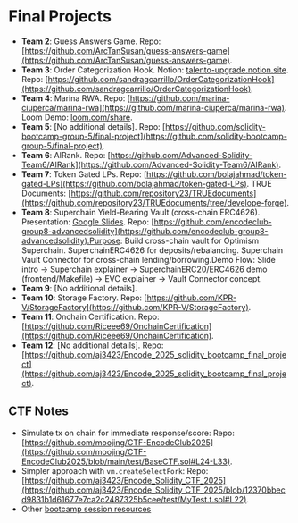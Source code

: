 # Final Projects

- **Team 2**: Guess Answers Game. Repo: [https://github.com/ArcTanSusan/guess-answers-game](https://github.com/ArcTanSusan/guess-answers-game).
- **Team 3**: Order Categorization Hook. Notion: [talento-upgrade.notion.site](https://talento-upgrade.notion.site/Project-Solidity-Pre-Swap-Order-Categorization-MVP-Hook-1bfcabbcfb8a80b6999de84c2a2b0640). Repo: [https://github.com/sandragcarrillo/OrderCategorizationHook](https://github.com/sandragcarrillo/OrderCategorizationHook).
- **Team 4**: Marina RWA. Repo: [https://github.com/marina-ciuperca/marina-rwa](https://github.com/marina-ciuperca/marina-rwa). Loom Demo: [loom.com/share](https://www.loom.com/share/2d3e41978abe4224a0829642b2b09507?sid=ccd301ce-9c59-42f5-aa5a-f9a6586835a3).
- **Team 5**: [No additional details]. Repo: [https://github.com/solidity-bootcamp-group-5/final-project](https://github.com/solidity-bootcamp-group-5/final-project).
- **Team 6**: AIRank. Repo: [https://github.com/Advanced-Solidity-Team6/AIRank](https://github.com/Advanced-Solidity-Team6/AIRank).
- **Team 7**: Token Gated LPs. Repo: [https://github.com/bolajahmad/token-gated-LPs](https://github.com/bolajahmad/token-gated-LPs). TRUE Documents: [https://github.com/repository23/TRUEdocuments](https://github.com/repository23/TRUEdocuments/tree/develope-forge).
- **Team 8**: Superchain Yield-Bearing Vault (cross-chain ERC4626). Presentation: [Google Slides](https://docs.google.com/presentation/d/1zeFR76919Vh_JApn1OIfDRfyhGfTzXGVLTZvCctWpvE/edit). Repo: [https://github.com/encodeclub-group8-advancedsolidity](https://github.com/encodeclub-group8-advancedsolidity).Purpose: Build cross-chain vault for Optimism Superchain. SuperchainERC4626 for deposits/rebalancing. Superchain Vault Connector for cross-chain lending/borrowing.Demo Flow: Slide intro → Superchain explainer → SuperchainERC20/ERC4626 demo (frontend/Makefile) → EVC explainer → Vault Connector concept.
- **Team 9**: [No additional details].
- **Team 10**: Storage Factory. Repo: [https://github.com/KPR-V/StorageFactory](https://github.com/KPR-V/StorageFactory).
- **Team 11**: Onchain Certification. Repo: [https://github.com/Riceee69/OnchainCertification](https://github.com/Riceee69/OnchainCertification).
- **Team 12**: [No additional details]. Repo: [https://github.com/aj3423/Encode_2025_solidity_bootcamp_final_project](https://github.com/aj3423/Encode_2025_solidity_bootcamp_final_project).

## CTF Notes

- Simulate tx on chain for immediate response/score: Repo: [https://github.com/moojing/CTF-EncodeClub2025](https://github.com/moojing/CTF-EncodeClub2025/blob/main/test/BaseCTF.sol#L24-L33).
- Simpler approach with `vm.createSelectFork`: Repo: [https://github.com/aj3423/Encode_Solidity_CTF_2025](https://github.com/aj3423/Encode_Solidity_CTF_2025/blob/12370bbecd9831b1d61677e7ca2c2487325b5cee/test/MyTest.t.sol#L22).
- Other [bootcamp session resources](https://github.com/svenski123/asbf25/tree/main/hw)
